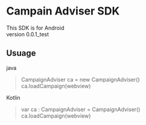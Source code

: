 # Campain Adviser SDK
This SDK is for Android  
version 0.0.1_test  

## Usuage
java 
> CampaignAdviser ca = new CampaignAdviser()  
> ca.loadCampaign(webview)
  
  
Kotlin
> var ca : CampaignAdviser = CampaignAdviser()  
> ca.loadCampaign(webview)